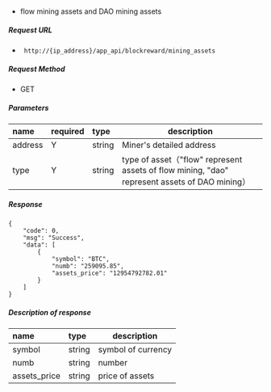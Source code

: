 
    
##### 

-  flow mining assets and DAO mining assets

##### Request URL
- ` http://{ip_address}/app_api/blockreward/mining_assets`
  
##### Request Method
- GET 

##### Parameters

|name|required|type|description|
|:----    |:---|:----- |-----   |
|address |Y  |string   |Miner's detailed address      |
|type |Y  |string   |type of asset（"flow" represent  assets of flow mining, "dao" represent assets of DAO mining）      |
##### Response 

```
{
	"code": 0,
	"msg": "Success",
	"data": [
		{
			"symbol": "BTC",
			"numb": "259095.85",
			"assets_price": "12954792782.01"
		}
	]
}
```


##### Description of response 

|name|type|description|
|:-----  |:-----|-----                           |
|symbol |string   |symbol of currency
|numb |string   |number
|assets_price |string   |price of assets






